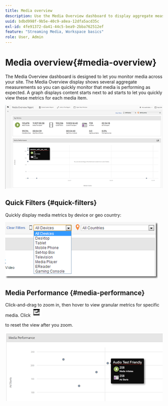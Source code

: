 ```yaml
---
title: Media overview
description: Use the Media Overview dashboard to display aggregate measurements. Learn how to quickly monitor media performance.
uuid: bdbd998f-9b5e-40c9-a8ea-12dfa5acd35c
exl-id: 4fe91372-da41-44c5-bea9-2bba762512ef
feature: "Streaming Media, Workspace basics"
role: User, Admin
---
```

# Media overview{#media-overview}

The Media Overview dashboard is designed to let you monitor media across your site. The Media Overview display shows several aggregate measurements so you can quickly monitor that media is performing as expected. A graph displays content starts next to ad starts to let you quickly view these metrics for each media item.

![](assets/media_overview.png)

<!--
![](assets/media_overview.png){width="672px"}
-->

## Quick Filters {#quick-filters}

Quickly display media metrics by device or geo country:

![](assets/video-overview-report-filters.png)

<!--
![](assets/video-overview-report-filters.png){width="400px"}
-->

## Media Performance {#media-performance}

Click-and-drag to zoom in, then hover to view granular metrics for specific media. Click  ![](assets/video-overview-report-revert.png)

to reset the view after you zoom.

![](assets/media_overview_zoom.png)

<!--
![](assets/media_overview_zoom.png){width="400px"}
-->

